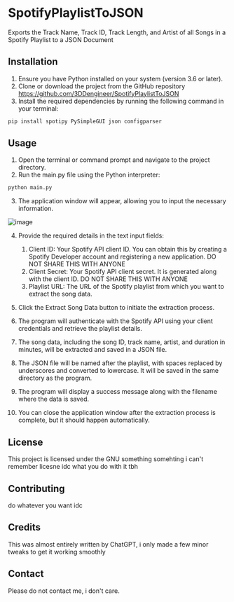 # SpotifyPlaylistToJSON
Exports the Track Name, Track ID, Track Length, and Artist of all Songs in a Spotify Playlist to a JSON Document

## Installation

1. Ensure you have Python installed on your system (version 3.6 or later).
2. Clone or download the project from the GitHub repository https://github.com/3DDengineer/SpotifyPlaylistToJSON
3. Install the required dependencies by running the following command in your terminal:

```bash
pip install spotipy PySimpleGUI json configparser
```
## Usage
1. Open the terminal or command prompt and navigate to the project directory.
2. Run the main.py file using the Python interpreter:

```bash
python main.py
```

3. The application window will appear, allowing you to input the necessary information.

![image](https://github.com/3DDengineer/SpotifyPlaylistToJSON/assets/80202484/601f6031-2701-4004-a8c4-93735228d9aa)


4. Provide the required details in the text input fields:
     1. Client ID: Your Spotify API client ID. You can obtain this by creating a Spotify Developer account and registering a new application. DO NOT SHARE THIS WITH ANYONE
     2. Client Secret: Your Spotify API client secret. It is generated along with the client ID. DO NOT SHARE THIS WITH ANYONE
     3.  Playlist URL: The URL of the Spotify playlist from which you want to extract the song data.

5. Click the Extract Song Data button to initiate the extraction process.

6. The program will authenticate with the Spotify API using your client credentials and retrieve the playlist details.

7. The song data, including the song ID, track name, artist, and duration in minutes, will be extracted and saved in a JSON file.

8. The JSON file will be named after the playlist, with spaces replaced by underscores and converted to lowercase. It will be saved in the same directory as the program.

9. The program will display a success message along with the filename where the data is saved.

10. You can close the application window after the extraction process is complete, but it should happen automatically.


## License
This project is licensed under the GNU something somehting i can't remember licesne idc what you do with it tbh

## Contributing
do whatever you want idc

## Credits
This was almost entirely written by ChatGPT, i only made a few minor tweaks to get it working smoothly

## Contact
Please do not contact me, i don't care.
